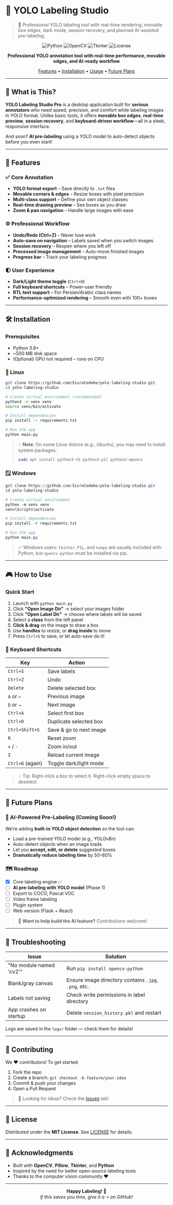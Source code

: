 
# 🎯 YOLO Labeling Studio

> 🎯 Professional YOLO labeling tool with real-time rendering, movable box edges, dark mode, session recovery, and planned AI-assisted pre-labeling.

<div align="center">

![Python](https://img.shields.io/badge/Python-3.8%2B-blue)
![OpenCV](https://img.shields.io/badge/OpenCV-4.x-green)
![Tkinter](https://img.shields.io/badge/GUI-Tkinter-orange)
![License](https://img.shields.io/badge/License-MIT-yellow)

**Professional YOLO annotation tool with real-time performance, movable edges, and AI-ready workflow**

[Features](#-features) • [Installation](#-installation) • [Usage](#-usage) • [Future Plans](#-future-plans)

</div>

---

## 🚀 What is This?

**YOLO Labeling Studio Pro** is a desktop application built for **serious annotators** who need speed, precision, and comfort while labeling images in YOLO format. Unlike basic tools, it offers **movable box edges**, **real-time preview**, **session recovery**, and **keyboard-driven workflow**—all in a sleek, responsive interface.

And soon? **AI pre-labeling** using a YOLO model to auto-detect objects before you even start!

---

## 🎨 Features

### ✅ Core Annotation
- **YOLO format export** – Save directly to `.txt` files
- **Movable corners & edges** – Resize boxes with pixel precision
- **Multi-class support** – Define your own object classes
- **Real-time drawing preview** – See boxes as you draw
- **Zoom & pan navigation** – Handle large images with ease

### ⚙️ Professional Workflow
- **Undo/Redo (Ctrl+Z)** – Never lose work
- **Auto-save on navigation** – Labels saved when you switch images
- **Session recovery** – Reopen where you left off
- **Processed image management** – Auto-move finished images
- **Progress bar** – Track your labeling progress

### 🌓 User Experience
- **Dark/Light theme toggle** (`Ctrl+D`)
- **Full keyboard shortcuts** – Power-user friendly
- **RTL text support** – For Persian/Arabic class names
- **Performance-optimized rendering** – Smooth even with 100+ boxes

---

## 🛠️ Installation

### Prerequisites
- Python 3.8+
- ~500 MB disk space
- (Optional) GPU not required – runs on CPU

### 🐧 Linux

```bash
git clone https://github.com/SisroCodeke/yolo-labeling-studio.git
cd yolo-labeling-studio

# Create virtual environment (recommended)
python3 -m venv venv
source venv/bin/activate

# Install dependencies
pip install -r requirements.txt

# Run the app
python main.py
```

> 💡 **Note**: On some Linux distros (e.g., Ubuntu), you may need to install system packages:
> ```bash
> sudo apt install python3-tk python3-pil python3-opencv
> ```

### 🪟 Windows

```powershell
git clone https://github.com/SisroCodeke/yolo-labeling-studio.git
cd yolo-labeling-studio

# Create virtual environment
python -m venv venv
venv\Scripts\activate

# Install dependencies
pip install -r requirements.txt

# Run the app
python main.py
```

> ✅ Windows users: `tkinter`, `PIL`, and `numpy` are usually included with Python, but `opencv-python` must be installed via pip.

---

## 🎮 How to Use

### Quick Start
1. Launch with `python main.py`
2. Click **"Open Image Dir"** → select your images folder
3. Click **"Open Label Dir"** → choose where labels will be saved
4. Select a **class** from the left panel
5. **Click & drag** on the image to draw a box
6. Use **handles** to resize, or **drag inside** to move
7. Press `Ctrl+S` to save, or let auto-save do it!

### 🔑 Keyboard Shortcuts
| Key | Action |
|-----|--------|
| `Ctrl+S` | Save labels |
| `Ctrl+Z` | Undo |
| `Delete` | Delete selected box |
| `A` or `←` | Previous image |
| `D` or `→` | Next image |
| `Ctrl+A` | Select first box |
| `Ctrl+D` | Duplicate selected box |
| `Ctrl+Shift+S` | Save & go to next image |
| `R` | Reset zoom |
| `+` / `-` | Zoom in/out |
| `I` | Reload current image |
| `Ctrl+D` (again) | Toggle dark/light mode |

> 💡 Tip: Right-click a box to select it. Right-click empty space to deselect.

---

## 🔮 Future Plans

### 🤖 AI-Powered Pre-Labeling (Coming Soon!)
We’re adding **built-in YOLO object detection** so the tool can:
- Load a pre-trained YOLO model (e.g., YOLOv8n)
- Auto-detect objects when an image loads
- Let you **accept, edit, or delete** suggested boxes
- **Dramatically reduce labeling time** by 50–80%

### 🗺️ Roadmap
- [x] Core labeling engine ✅  
- [ ] **AI pre-labeling with YOLO model** (Phase 1)
- [ ] Export to COCO, Pascal VOC
- [ ] Video frame labeling
- [ ] Plugin system
- [ ] Web version (Flask + React)

> 🌟 **Want to help build the AI feature?** Contributions welcome!

---

## 🐛 Troubleshooting

| Issue | Solution |
|------|--------|
| "No module named 'cv2'" | Run `pip install opencv-python` |
| Blank/gray canvas | Ensure image directory contains `.jpg`, `.png`, etc. |
| Labels not saving | Check write permissions in label directory |
| App crashes on startup | Delete `session_history.pkl` and restart |

Logs are saved in the `logs/` folder — check them for details!

---

## 🤝 Contributing

We ❤️ contributors! To get started:
1. Fork the repo
2. Create a branch: `git checkout -b feature/your-idea`
3. Commit & push your changes
4. Open a Pull Request

> 📌 Looking for ideas? Check the [Issues](https://github.com/SisroCodeke/yolo-labeling-studio/issues) tab!

---

## 📄 License

Distributed under the **MIT License**. See [LICENSE](LICENSE) for details.

---

## 🙏 Acknowledgments

- Built with **OpenCV**, **Pillow**, **Tkinter**, and **Python**
- Inspired by the need for better open-source labeling tools
- Thanks to the computer vision community ❤️

---

<div align="center">

**Happy Labeling! 🎯**  
*If this saves you time, give it a ⭐ on GitHub!*

</div>
